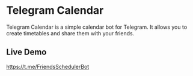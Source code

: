 # Telegram Calendar

Telegram Calendar is a simple calendar bot for Telegram. It allows you to create timetables and share them with your friends.

## Live Demo
https://t.me/FriendsSchedulerBot